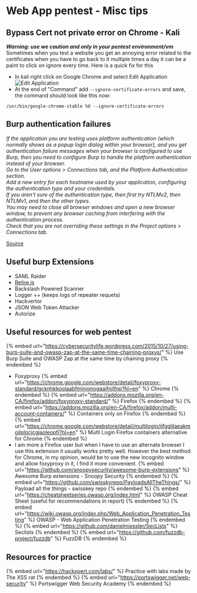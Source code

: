 # Web App pentest - Misc tips

## Bypass Cert not private error on Chrome - Kali

***Warning: use we caution and only in your pentest environment/vm***  
Sometimes when you test a website you get an annoying error related to the certificates when you have to go back to it multiple times a day it can be a paint to click on ignore every time. 
Here is a quick fix for this
- In kali right click on Google Chrome and select Edit Application   
![Edit Application](https://csbygb.github.io/img/chrome-edit-app.png)
- At the end of "Command" add `--ignore-certificate-errors` and save, the command should look like this now:
```
/usr/bin/google-chrome-stable %U --ignore-certificate-errors
```

## Burp authentication failures

*If the application you are testing uses platform authentication (which normally shows as a popup login dialog within your browser), and you get authentication failure messages when your browser is configured to use Burp, then you need to configure Burp to handle the platform authentication instead of your browser.   
Go to the User options > Connections tab, and the Platform Authentication section.  
Add a new entry for each hostname used by your application, configuring the authentication type and your credentials.  
If you aren't sure of the authentication type, then first try NTLMv2, then NTLMv1, and then the other types.  
You may need to close all browser windows and open a new browser window, to prevent any browser caching from interfering with the authentication process.  
Check that you are not overriding these settings in the Project options > Connections tab.*

[Source](https://portswigger.net/burp/documentation/desktop/troubleshooting) 

## Useful burp Extensions

- SAML Raider
- [Retire.js](https://github.com/retirejs/retire.js/)
- Backslash Powered Scanner
- Logger ++ (keeps logs of repeater requets)
- Hackvertor
- JSON Web Token Attacker 
- Autorize

## Useful resources for web pentest

{% embed url="https://cybersecuritylife.wordpress.com/2015/10/27/using-burp-suite-and-owasp-zap-at-the-same-time-chaining-proxys/" %} Use Burp Suite and OWASP Zap at the same time by chaining proxy {% endembed %}
- Foxyproxy
{% embed url="https://chrome.google.com/webstore/detail/foxyproxy-standard/gcknhkkoolaabfmlnjonogaaifnjlfnp?hl=en" %} Chrome {% endembed %}
{% embed url="https://addons.mozilla.org/en-CA/firefox/addon/foxyproxy-standard/" %} Firefox {% endembed %}
{% embed url="https://addons.mozilla.org/en-CA/firefox/addon/multi-account-containers/" %} Containers only on Firefox {% endembed %}
{% embed url="https://chrome.google.com/webstore/detail/multilogin/ijfgglilaeakmoilplpcjcgjaoleopfi?hl=en" %} Multi Login Firefox containers alternative for Chrome {% endembed %}
-   I am more a Firefox user but when I have to use an alternate browser I use this extension it usually works pretty well. However the best method for Chrome, in my opinion, would be to use the new incognito window and allow foxyproxy in it, I find it more convenient.
{% embed url="https://github.com/snoopysecurity/awesome-burp-extensions" %} Awesome Burp extensions - Snoopy Security {% endembed %}
{% embed url="https://github.com/swisskyrepo/PayloadsAllTheThings/" %} Payload all the things - swisskey repo {% endembed %}
{% embed url="https://cheatsheetseries.owasp.org/index.html" %} OWASP Cheat Sheet (useful for recommendations in report) {% endembed %}
{% embed url="https://wiki.owasp.org/index.php/Web_Application_Penetration_Testing" %} OWASP - Web Application Penetration Testing {% endembed %}
{% embed url="https://github.com/danielmiessler/SecLists" %} Seclists {% endembed %}
{% embed url="https://github.com/fuzzdb-project/fuzzdb" %} FuzzDB {% endembed %}

## Resources for practice

{% embed url="https://hackxpert.com/labs/" %} Practice with labs made by The XSS rat {% endembed %}
{% embed url="https://portswigger.net/web-security" %} Portswigger Web Security Academy {% endembed %}
